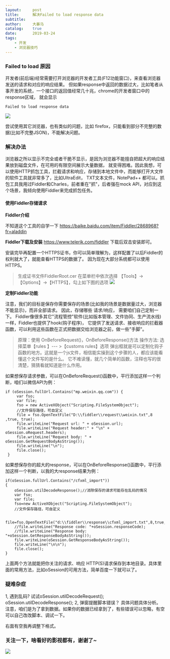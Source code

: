 ```yaml
---
layout:     post
title:      解决Failed to load response data
subtitle:   
author:     大暴马
catalog: 	true
date:       2019-03-24
tags:
    - 开发
    - 浏览器技巧
---
```


### Failed to load 原因
开发者(前后端)经常需要打开浏览器的开发者工具(F12功能窗口)，来查看浏览器发送的请求和对应的响应结果。
但如果response中返回的数据过大，比如笔者从事开发的系统，一个接口的返回值经常几十兆，chrome的开发者窗口中的response区域，
就会显示 
```
Failed to load response data
```
![](https://yabaowang.github.io/img/failed_to_load_response_data.png)

尝试使用其它浏览器，也有类似的问题，比如 firefox，只能看到部分不完整的数据(比如不完整JSON)，不能解决问题。

### 解决办法
浏览器之所以显示不完全或者干脆不显示，是因为浏览器不能擅自把超大的响应结果放到磁盘文件，在可用的有限空间展示大量数据，
就变得困难。因此我想，可以使用HTTP抓包工具，拦截请求和响应，存储到本地文件中，而能够打开大文件的软件工具就非常多了，比如UltraEdit，
TXT文本文件，NotePad++ 都可以。抓包工具我用过Fiddler和Charles，前者重在"抓"，后者强在mock API，对应到这个场景，我倾向使用Fiddler来完成抓包任务。


#### 使用Fiddler存储请求

**Fiddler介绍**  

不知道这个工具的自学一下
<https://baike.baidu.com/item/Fiddler/2868968?fr=aladdin>

**Fiddler下载及安装**
<https://www.telerik.com/fiddler>
下载后双击安装即可。

安装完毕再配置一个HTTPS证书，你可以简单理解为，这样配置了以后Fiddler的权利就大了，就能查看HTTPS的数据了。
因为现在大部分系统都可以使用HTTPS。

 > 生成证书文件FiddlerRoot.cer
 > 在菜单栏中依次选择 【Tools】->【Options】->【HTTPS】，勾上如下图的选项
 ![](https://yabaowang.github.io/img/fiddler1.png)
 
**定制Fiddler功能**

注意，我们的目标是保存你需要保存的场景(比如我的场景是数据量过大，浏览器不能显示)，而非全部请求。
因此，存储哪些 请求/响应， 需要咱们自己定制一下。
Fiddler像很多其它"流程管控"软件(比如版本管理、文件协同、生产流水线)一样，Fiddler也提供了hook(钩子程序)，
它提供了发送请求、接收响应的拦截器函数，可以利用这些函数在正式把数据交给浏览器之前，做一些"手脚"。

  > 原理：使用 OnBeforeRequest()，OnBeforeResponse()方法
  > 操作方法: 选择菜单【rules 】--- >【customs rules】选项
  > 弹出框就是可以定制化钩子函数的地方。这就是一个js文件，相信能实操到这个步骤的人，都应该能看懂这个文件写的是什么。
    它不难读懂，就几个简单的函数，注释也写的很清楚，猜猜看就知道是什么作用。

如果想保存请求参数，可以在OnBeforeRequest()函数中，平行添加这样一个判断，咱们以微信API为例：

```
if (oSession.fullUrl.Contains("mp.weixin.qq.com")) {
     var fso;
     var file;
     fso = new ActiveXObject("Scripting.FileSystemObject");
     //文件保存路径，可自定义
     file = fso.OpenTextFile("D:\\fiddler\\request\\weixin.txt",8 ,true, true);
     file.writeLine("Request url: " + oSession.url);
     file.writeLine("Request header:" + "\n" + oSession.oRequest.headers);
     file.writeLine("Request body: " + oSession.GetRequestBodyAsString());
     file.writeLine("\n");
     file.close();
 }
```
如果想保存你的超大的response，可以在OnBeforeResponse()函数中，平行添加这样一个判断，以我的大response结果为例：

```
if(oSession.fullUrl.Contains("/cfxml_import"))
{
    oSession.utilDecodeResponse();//消除保存的请求可能存在乱码的情况
    var fso;
    var file;
    fso=new ActiveXObject("Scripting.FileSystemObject");
    //文件保存路径，可自定义

    file=fso.OpenTextFile("d:\\fiddler\\response\\cfxml_import.txt",8,true,true);
    //file.writeLine("Response code: "+oSession.responseCode);
    //file.writeLine("Response body: "+oSession.GetResponseBodyAsString());
    file.writeLine(oSession.GetResponseBodyAsString());
    file.writeLine("\n\n");
    file.close();
}
```

上面两个方法就能把你关注的请求、响应 HTTP(S)请求保存到本地目录。具体里面的常用方法，比如oSession的可用方法，简单百度一下就可以了。

### 疑难杂症

1, 遇到乱码?
试试oSession.utilDecodeRequest(); oSession.utilDecodeResponse();
2, 弹窗提醒脚本错误？
具体问题具体分析。注意，咱们是为了拿到数据。如果你的数据已经拿到了，有些错误可以忽略，有空可以自己改改脚本、调试一下。

右面有空我再调整下格式。

### 关注一下，啥看好的影视都有，谢谢了~
 ![](https://open.weixin.qq.com/qr/code?username=zhihuishangye)